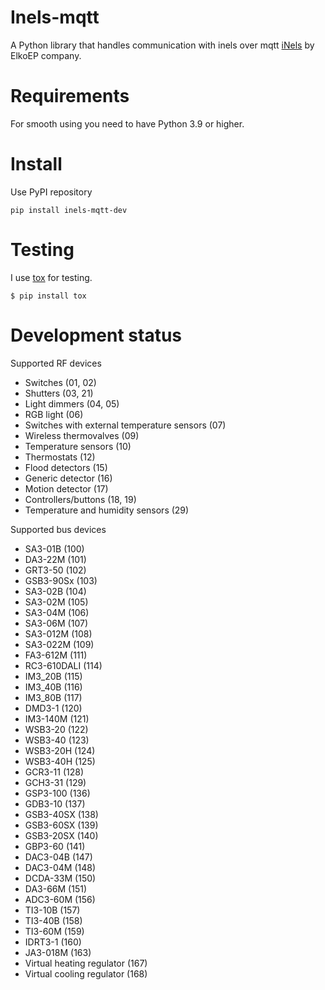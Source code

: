 # Inels-mqtt

A Python library that handles communication with inels over mqtt
[iNels](https://www.inels.com/) by ElkoEP company.

# Requirements

For smooth using you need to have Python 3.9 or higher.

# Install

Use PyPI repository

```
pip install inels-mqtt-dev
```

# Testing

I use [tox](https://tox.readthedocs.io) for testing.

```
$ pip install tox

```

# Development status

Supported RF devices

- Switches (01, 02)
- Shutters (03, 21)
- Light dimmers (04, 05)
- RGB light (06)
- Switches with external temperature sensors (07)
- Wireless thermovalves (09)
- Temperature sensors (10)
- Thermostats (12)
- Flood detectors (15)
- Generic detector (16)
- Motion detector (17)
- Controllers/buttons (18, 19)
- Temperature and humidity sensors (29)

Supported bus devices

- SA3-01B (100)
- DA3-22M (101)
- GRT3-50 (102)
- GSB3-90Sx (103)
- SA3-02B (104)
- SA3-02M (105)
- SA3-04M (106)
- SA3-06M (107)
- SA3-012M (108)
- SA3-022M (109)
- FA3-612M (111)
- RC3-610DALI (114)
- IM3_20B (115)
- IM3_40B (116)
- IM3_80B (117)
- DMD3-1 (120)
- IM3-140M (121)
- WSB3-20 (122)
- WSB3-40 (123)
- WSB3-20H (124)
- WSB3-40H (125)
- GCR3-11 (128)
- GCH3-31 (129)
- GSP3-100 (136)
- GDB3-10 (137)
- GSB3-40SX (138)
- GSB3-60SX (139)
- GSB3-20SX (140)
- GBP3-60 (141)
- DAC3-04B (147)
- DAC3-04M (148)
- DCDA-33M (150)
- DA3-66M (151)
- ADC3-60M (156)
- TI3-10B (157)
- TI3-40B (158)
- TI3-60M (159)
- IDRT3-1 (160)
- JA3-018M (163)
- Virtual heating regulator (167)
- Virtual cooling regulator (168)
